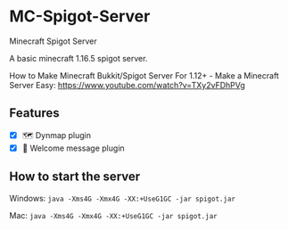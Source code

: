 # MC-Spigot-Server
Minecraft Spigot Server

A basic minecraft 1.16.5 spigot server.

How to Make Minecraft Bukkit/Spigot Server For 1.12+ - Make a Minecraft Server Easy: https://www.youtube.com/watch?v=TXy2vFDhPVg

## Features

* [x] 🗺 Dynmap plugin
* [x] 👋 Welcome message plugin

## How to start the server

Windows: `java -Xms4G -Xmx4G -XX:+UseG1GC -jar spigot.jar`

Mac: `java -Xms4G -Xmx4G -XX:+UseG1GC -jar spigot.jar`